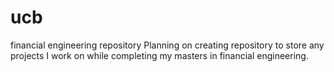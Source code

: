 # ucb
financial engineering repository
Planning on creating repository to store any projects I work on while completing my masters in financial engineering.
